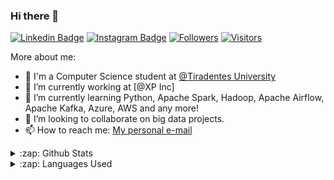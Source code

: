 ### Hi there 👋

[![Linkedin Badge](https://img.shields.io/badge/-LinkedIn-blue?style=flat-square&logo=Linkedin&logoColor=white&link=https://www.linkedin.com/in/natanascimento/)](https://www.linkedin.com/in/natanascimento/)
[![Instagram Badge](https://img.shields.io/badge/-Instagram-purple?style=flat-square&logo=Instagram&logoColor=white&link=https://www.instagram.com/natanascimentom/?hl=pt-br)](https://www.instagram.com/natanascimentom/?hl=pt-br)
[![Followers](https://img.shields.io/github/followers/natanascimento?style=social&link=https://github.com/natanascimento)](https://github.com/natanascimento)
[![Visitors](https://visitor-badge.glitch.me/badge?page_id=github.com/natanascimento)](https://github.com/natanascimento)


More about me: 
- :school: I'm a Computer Science student at [@Tiradentes University](https://www.unit.br/en/undergraduate) 
- 🔭 I’m currently working at [@XP Inc]
- 🌱 I’m currently learning Python, Apache Spark, Hadoop, Apache Airflow, Apache Kafka, Azure, AWS and any more!
- 👯 I’m looking to collaborate on big data projects.
- 📫 How to reach me: [My personal e-mail](mailto:natanascimentom@icloud.com)

<details>
  <summary>:zap: Github Stats</summary>
  <img src="https://github-readme-stats.vercel.app/api?username=natanascimento&&show_icons=true&title_color=ffffff&icon_color=ffffff&text_color=ffffff&bg_color=0D1117">
</details>

<details>
  <summary>:zap: Languages Used</summary>
  <img src="https://github-readme-stats.vercel.app/api/top-langs/?username=natanascimento&layout=compact&bg_color=0D1117&text_color=ffffff">
</details>
<br/>
